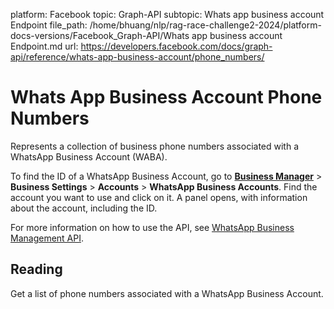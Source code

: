 platform: Facebook
topic: Graph-API
subtopic: Whats app business account Endpoint
file_path: /home/bhuang/nlp/rag-race-challenge2-2024/platform-docs-versions/Facebook_Graph-API/Whats app business account Endpoint.md
url: https://developers.facebook.com/docs/graph-api/reference/whats-app-business-account/phone_numbers/

# Whats App Business Account Phone Numbers

Represents a collection of business phone numbers associated with a WhatsApp Business Account (WABA).

To find the ID of a WhatsApp Business Account, go to [**Business Manager**](https://business.facebook.com/) > **Business Settings** > **Accounts** > **WhatsApp Business Accounts**. Find the account you want to use and click on it. A panel opens, with information about the account, including the ID.

  

For more information on how to use the API, see [WhatsApp Business Management API](https://developers.facebook.com/docs/whatsapp/business-account-management-api).

## Reading

Get a list of phone numbers associated with a WhatsApp Business Account.